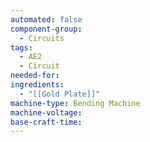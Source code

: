 ```yaml
---
automated: false
component-group:
  - Circuits
tags:
  - AE2
  - Circuit
needed-for: 
ingredients:
  - "[[Gold Plate]]"
machine-type: Bending Machine
machine-voltage: 
base-craft-time:
---
```

